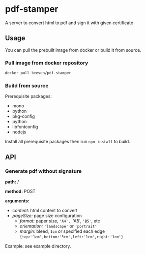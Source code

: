 pdf-stamper
====

A server to convert html to pdf and sign it with given certificate


Usage
-----
You can pull the prebuilt image from docker or build it from source.

### Pull image from docker repository
```bash
docker pull beeven/pdf-stamper
```

### Build from source
Prerequisite packages:
* mono
* python
* pkg-config
* python
* libfontconfig
* nodejs

Install all prerequisite packages then run ```npm install``` to build.


API
----

### Generate pdf without signature

**path:** /

**method:** POST

**arguments:**
* *content:* html content to convert
* *pageSize:* page size configuration
    * *format:* paper size, `'A4', `'A5', `'B5'`, etc
    * *orientation:* `'landscape'` or `'portrait'`
    * *margin:* bleed, `1cm` or specified each edge ```{top:'1cm',bottom:'3cm',left:'1cm',right:'1cm'}```

Example: see example directory.
